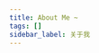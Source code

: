 ```yaml
---
title: About Me ~
tags: []
sidebar_label: 关于我
---
```




<!--
可以做的外块:

帮助搭建 github 个人博客

如果你不关注博客搭建的技术
如果你不想承担维护服务器的费用
如果你不想频繁部署上线博客系统

如果你只是单独的想有一个网站用于记录自己的日常博客、笔记
那么你可以购买此服务

你会得到：
1、一个看山去还不错的静态博客网站（参考）
2、仅仅需要新增和添加文件，然后推送到仓库。博客/笔记 即可自动更新
3、来自 czasg 的 star

你仅需要提供：
方案一：
1、个人github的账号密码（适用纯小白，github账户有一定价值的请勿选择此方案）
2、部署完成后修改密码即可
方案二：
1、新建空白仓库
2、将czasg添加为管理员
-->


<!--
可以做的外块:

在线培训 git 操作

直接使用码云即可。需要注意下如何让对方加入到自己的仓库中（本地是否有git，没有的话可能还需要提供安装）
如果你日常工作中需要使用git
如果你不需要高深的git提交规范
那么你可以购买此服务，一对一在线实战教程，期间无需做笔记，直接实操。
流程：
1、在线平台
2、登录码云，创建代码仓库，添加你至管理员
3、创建项目
4、共同操作推送项目


你会得到：
1、基本的git多人协作规范
2、git基于指令的变基
3、git基于指令的回滚
4、git基于软件的回滚与冲突解决
-->